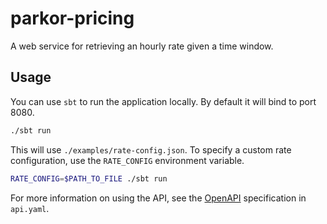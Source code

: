parkor-pricing
==============

A web service for retrieving an hourly rate given a time window.

Usage
-----

You can use `sbt` to run the application locally. By default it will bind to port 8080.

```sh
./sbt run
```

This will use `./examples/rate-config.json`. To specify a custom rate configuration, use the `RATE_CONFIG` environment variable.

```sh
RATE_CONFIG=$PATH_TO_FILE ./sbt run
```

For more information on using the API, see the [OpenAPI](https://github.com/OAI/OpenAPI-Specification/blob/master/versions/3.0.1.md) specification in `api.yaml`.